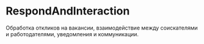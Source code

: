 # RespondAndInteraction

Обработка откликов на вакансии, взаимодействие между соискателями и работодателями, уведомления и коммуникации.
